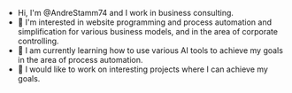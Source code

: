 - Hi, I'm @AndreStamm74 and I work in business consulting.
- 👀 I'm interested in website programming and process automation and simplification for various business models, and in the area of corporate controlling.
- 🌱 I am currently learning how to use various AI tools to achieve my goals in the area of process automation.
- 💞️ I would like to work on interesting projects where I can achieve my goals.



<!---
AndreStamm74/AndreStamm74 is a ✨ special ✨ repository because its `README.md` (this file) appears on your GitHub profile.
You can click the Preview link to take a look at your changes.
--->
